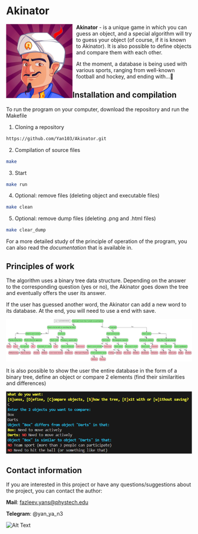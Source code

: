 # **Akinator**


<img align="left" width="180" height="200" src="img/img1.jpg">

<div style="margin-left: 190px;">

**Akinator** - is a unique game in which you can guess an object, and a special algorithm will try to guess your object (of course, if it is known to Akinator). It is also possible to define objects and compare them with each other.

At the moment, a database is being used with various sports, ranging from well-known football and hockey, and ending with...🤭

</div>

## Installation and compilation
To run the program on your computer, download the repository and run the Makefile
1. Cloning a repository
```bash
https://github.com/Yan103/Akinator.git
```
2. Compilation of source files
```bash
make
```
3. Start
```bash
make run
```
4. Optional: remove files (deleting object and executable files)
```bash
make clean
```
5. Optional: remove dump files (deleting .png and .html files)
```bash
make clear_dump
```
For a more detailed study of the principle of operation of the program, you can also read the *documentation* that is available in.

## Principles of work
The algorithm uses a binary tree data structure. Depending on the answer to the corresponding question (yes or no), the Akinator goes down the tree and eventually offers the user its answer.

If the user has guessed another word, the Akinator can add a new word to its database. At the end, you will need to use a end with save.

<img src="img/img2.png">

It is also possible to show the user the entire database in the form of a binary tree, define an object or compare 2 elements (find their similarities and differences)

<img src="img/img3.png">

## Contact information
If you are interested in this project or have any questions/suggestions about the project, you can contact the author:

**Mail**: fazleev.yans@phystech.edu

**Telegram**: @yan_ya_n3

![Alt Text](https://media.giphy.com/media/vFKqnCdLPNOKc/giphy.gif)

